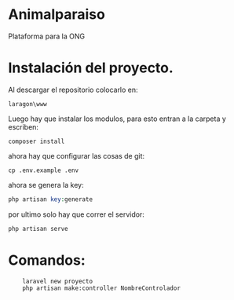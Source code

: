 # Animalparaiso
Plataforma para la ONG

# Instalación del proyecto.

Al descargar el repositorio colocarlo en:
```=php
laragon\www
```
Luego hay que instalar los modulos, para esto entran a la carpeta y escriben:
```=php
composer install
```
ahora hay que configurar las cosas de git:
```=php
cp .env.example .env
```
ahora se genera la key:
```php
php artisan key:generate
```
por ultimo solo hay que correr el servidor:
```php
php artisan serve
```

# Comandos:

```=php
	laravel new proyecto
	php artisan make:controller NombreControlador
```